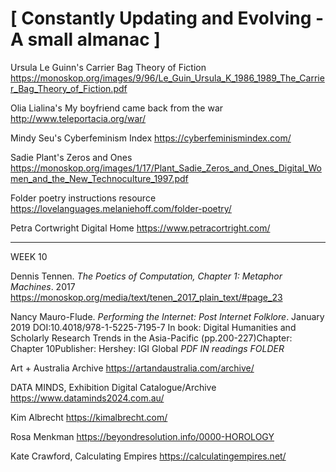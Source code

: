 # [ Constantly Updating and Evolving - A small almanac ]
Ursula Le Guinn's Carrier Bag Theory of Fiction
https://monoskop.org/images/9/96/Le_Guin_Ursula_K_1986_1989_The_Carrier_Bag_Theory_of_Fiction.pdf

Olia Lialina's My boyfriend came back from the war
http://www.teleportacia.org/war/

Mindy Seu's Cyberfeminism Index
https://cyberfeminismindex.com/

Sadie Plant's Zeros and Ones
https://monoskop.org/images/1/17/Plant_Sadie_Zeros_and_Ones_Digital_Women_and_the_New_Technoculture_1997.pdf

Folder poetry instructions resource
https://lovelanguages.melaniehoff.com/folder-poetry/

Petra Cortwright Digital Home
https://www.petracortright.com/

----------------------------------------------
WEEK 10

Dennis Tennen. _The Poetics of Computation, Chapter 1: Metaphor Machines_. 2017
https://monoskop.org/media/text/tenen_2017_plain_text/#page_23

Nancy Mauro-Flude. _Performing the Internet: Post Internet Folklore_. January 2019
DOI:10.4018/978-1-5225-7195-7
In book: Digital Humanities and Scholarly Research Trends in the Asia-Pacific (pp.200-227)Chapter: Chapter 10Publisher: Hershey: IGI Global
*PDF IN readings FOLDER*

Art + Australia Archive
https://artandaustralia.com/archive/

DATA MINDS, Exhibition Digital Catalogue/Archive
https://www.dataminds2024.com.au/

Kim Albrecht
https://kimalbrecht.com/

Rosa Menkman
https://beyondresolution.info/0000-HOROLOGY

Kate Crawford, Calculating Empires
https://calculatingempires.net/
